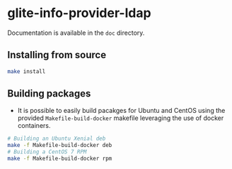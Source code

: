 # glite-info-provider-ldap

Documentation is available in the `doc` directory.

## Installing from source

```sh
make install
```

## Building packages

* It is possible to easily build pacakges for Ubuntu and CentOS using
  the provided `Makefile-build-docker` makefile leveraging the use of
  docker containers.

```sh
# Building an Ubuntu Xenial deb
make -f Makefile-build-docker deb
# Building a CentOS 7 RPM
make -f Makefile-build-docker rpm
```

